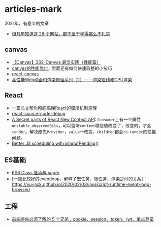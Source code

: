 # articles-mark
2021年，有意义的文章
- [但凡早知道这 28 个网站，都不至于学得那么不扎实](https://mp.weixin.qq.com/s/kmfRNXA3hM74wDI_HW0CNw)


## canvas
- [【Canvas】232-Canvas 最佳实践（性能篇）](https://cloud.tencent.com/developer/article/1471956)
- [ canvas的性能优化 ](https://www.cnblogs.com/rubylouvre/p/3570636.html): 里面还有如何快速取整的小技巧
- [ react-canvas ](https://github.com/flipboard/react-canvas)
- [高性能Web动画和渲染原理系列（2）——渲染管线和CPU渲染](https://www.cnblogs.com/dashnowords/p/11706774.html)


## React
- [一篇长文帮你彻底搞懂React的调度机制原理](https://zhuanlan.zhihu.com/p/347522106)
- [react-source-code-debug](https://github.com/neroneroffy/react-source-code-debug)
- [A Secret parts of React New Context API](https://koba04.medium.com/a-secret-parts-of-react-new-context-api-e9506a4578aa): `Consumer`上有一个属性`unstable_observedBits`，可以监听`context`哪些值改变了，改变的，才会`render`。解决原先`Provider`，`value`一改变，`children`都会`re-render`的性能问题。
- [Better JS scheduling with isInputPending()](https://web.dev/isinputpending/)

## ES基础
- [ES6 Class 继承与 super](https://segmentfault.com/a/1190000015565616)
- [一篇比较好的eventloop，解释了宏任务、微任务、渲染之间的关系]：https://yu-jack.github.io/2020/02/03/javascript-runtime-event-loop-browser/


## 工程
- [前端鉴权必须了解的 5 个兄弟：cookie、session、token、jwt、单点登录](https://mp.weixin.qq.com/s/rwp9sXi4Y8Ht0UbA6z4hSg)
